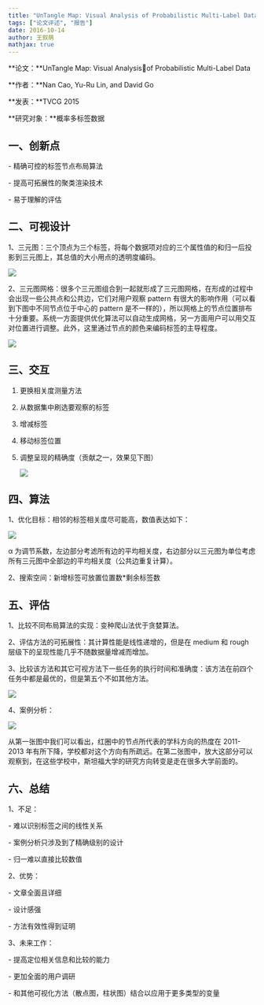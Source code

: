 ```yaml
---
title: "UnTangle Map: Visual Analysis of Probabilistic Multi-Label Data"
tags: ["论文评述", "报告"]
date: 2016-10-14
author: 王叙萌
mathjax: true
---
```


**论文：**UnTangle Map: Visual Analysisof Probabilistic Multi-Label Data

**作者：**Nan Cao, Yu-Ru Lin, and David Go

**发表：**TVCG 2015

**研究对象：**概率多标签数据

## 一、创新点

\- 精确可控的标签节点布局算法

\- 提高可拓展性的聚类渲染技术

\- 易于理解的评估

## 二、可视设计

1、三元图：三个顶点为三个标签，将每个数据项对应的三个属性值的和归一后投影到三元图上，其总值的大小用点的透明度编码。

![](http://www.cad.zju.edu.cn/home/vagblog/wp-content/uploads/2016/10/%E5%9B%BE%E7%89%871.png)

2、三元图网格：很多个三元图组合到一起就形成了三元图网格，在形成的过程中会出现一些公共点和公共边，它们对用户观察 pattern 有很大的影响作用（可以看到下图中不同节点位于中心的 pattern 是不一样的），所以网格上的节点位置排布十分重要。系统一方面提供优化算法可以自动生成网格，另一方面用户可以用交互对位置进行调整。此外，这里通过节点的颜色来编码标签的主导程度。

![](http://www.cad.zju.edu.cn/home/vagblog/wp-content/uploads/2016/10/%E5%9B%BE%E7%89%873.png)

## 三、交互

1. 更换相关度测量方法

2. 从数据集中刷选要观察的标签

3. 增减标签

4. 移动标签位置

5. 调整呈现的精确度（贡献之一，效果见下图）

    ![](http://www.cad.zju.edu.cn/home/vagblog/wp-content/uploads/2016/10/%E5%9B%BE%E7%89%874.png)

## 四、算法

1、优化目标：相邻的标签相关度尽可能高，数值表达如下：

![](http://www.cad.zju.edu.cn/home/vagblog/wp-content/uploads/2016/10/%E5%9B%BE%E7%89%875.png)

α 为调节系数，左边部分考滤所有边的平均相关度，右边部分以三元图为单位考虑所有三元图中全部边的平均相关度（公共边重复计算）。

2、搜索空间：新增标签可放置位置数\*剩余标签数

## 五、评估

1、比较不同布局算法的实现：变种爬山法优于贪婪算法。

2、评估方法的可拓展性：其计算性能是线性递增的，但是在 medium 和 rough 层级下的呈现性能几乎不随数据量增减而增加。

3、比较该方法和其它可视方法下一些任务的执行时间和准确度：该方法在前四个任务中都是最优的，但是第五个不如其他方法。

![](http://www.cad.zju.edu.cn/home/vagblog/wp-content/uploads/2016/10/%E5%9B%BE%E7%89%876.png)

4、案例分析：

![](http://www.cad.zju.edu.cn/home/vagblog/wp-content/uploads/2016/10/%E5%9B%BE%E7%89%877.png)

从第一张图中我们可以看出，红圈中的节点所代表的学科方向的热度在 2011-2013 年有所下降，学校都对这个方向有所疏远。在第二张图中，放大这部分可以观察到，在这些学校中，斯坦福大学的研究方向转变是走在很多大学前面的。

## 六、总结

1、不足：

\- 难以识别标签之间的线性关系

\- 案例分析只涉及到了精确级别的设计

\- 归一难以直接比较数值

2、优势：

\- 文章全面且详细

\- 设计感强

\- 方法有效性得到证明

3、未来工作：

\- 提高定位相关信息和比较的能力

\- 更加全面的用户调研

\- 和其他可视化方法（散点图，柱状图）结合以应用于更多类型的变量
